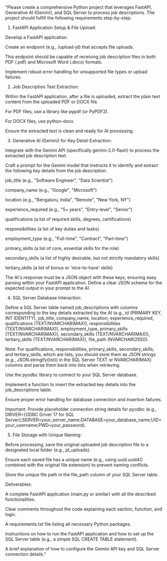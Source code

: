 "Please create a comprehensive Python project that leverages FastAPI, Generative AI (Gemini), and SQL Server to process job descriptions. The project should fulfill the following requirements step-by-step:

1. FastAPI Application Setup & File Upload:

Develop a FastAPI application.

Create an endpoint (e.g., /upload-jd) that accepts file uploads.

This endpoint should be capable of receiving job description files in both PDF (.pdf) and Microsoft Word (.docx) formats.

Implement robust error handling for unsupported file types or upload failures.

2. Job Description Text Extraction:

Within the FastAPI application, after a file is uploaded, extract the plain text content from the uploaded PDF or DOCX file.

For PDF files, use a library like pypdf (or PyPDF2).

For DOCX files, use python-docx.

Ensure the extracted text is clean and ready for AI processing.

3. Generative AI (Gemini) for Key Detail Extraction:

Integrate with the Gemini API (specifically gemini-2.0-flash) to process the extracted job description text.

Craft a prompt for the Gemini model that instructs it to identify and extract the following key details from the job description:

job_title (e.g., "Software Engineer", "Data Scientist")

company_name (e.g., "Google", "Microsoft")

location (e.g., "Bengaluru, India", "Remote", "New York, NY")

experience_required (e.g., "5+ years", "Entry-level", "Senior")

qualifications (a list of required skills, degrees, certifications)

responsibilities (a list of key duties and tasks)

employment_type (e.g., "Full-time", "Contract", "Part-time")

primary_skills (a list of core, essential skills for the role)

secondary_skills (a list of highly desirable, but not strictly mandatory skills)

tertiary_skills (a list of bonus or 'nice-to-have' skills)

The AI's response must be a JSON object with these keys, ensuring easy parsing within your FastAPI application. Define a clear JSON schema for the expected output in your prompt to the AI.

4. SQL Server Database Interaction:

Define a SQL Server table named job_descriptions with columns corresponding to the key details extracted by the AI (e.g., id (PRIMARY KEY, INT IDENTITY), job_title, company_name, location, experience_required, qualifications (TEXT/NVARCHAR(MAX)), responsibilities (TEXT/NVARCHAR(MAX)), employment_type, primary_skills (TEXT/NVARCHAR(MAX)), secondary_skills (TEXT/NVARCHAR(MAX)), tertiary_skills (TEXT/NVARCHAR(MAX)), file_path (NVARCHAR(255))).

Note: For qualifications, responsibilities, primary_skills, secondary_skills, and tertiary_skills, which are lists, you should store them as JSON strings (e.g., JSON.stringify(list)) in the SQL Server TEXT or NVARCHAR(MAX) columns and parse them back into lists when retrieving.

Use the pyodbc library to connect to your SQL Server database.

Implement a function to insert the extracted key details into the job_descriptions table.

Ensure proper error handling for database connection and insertion failures.

Important: Provide placeholder connection string details for pyodbc (e.g., DRIVER={ODBC Driver 17 for SQL Server};SERVER=your_server_name;DATABASE=your_database_name;UID=your_username;PWD=your_password).

5. File Storage with Unique Naming:

Before processing, save the original uploaded job description file to a designated local folder (e.g., jd_uploads).

Ensure each saved file has a unique name (e.g., using uuid.uuid4() combined with the original file extension) to prevent naming conflicts.

Store the unique file path in the file_path column of your SQL Server table.

Deliverables:

A complete FastAPI application (main.py or similar) with all the described functionalities.

Clear comments throughout the code explaining each section, function, and logic.

A requirements.txt file listing all necessary Python packages.

Instructions on how to run the FastAPI application and how to set up the SQL Server table (e.g., a simple SQL CREATE TABLE statement).

A brief explanation of how to configure the Gemini API key and SQL Server connection details."